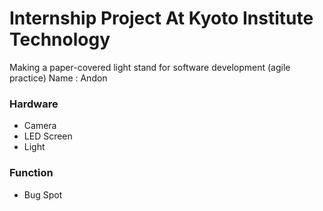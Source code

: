 # Internship Project At Kyoto Institute Technology
Making a paper-covered light stand for software development (agile practice)
Name : Andon

### Hardware
* Camera
* LED Screen
* Light

### Function
* Bug Spot

